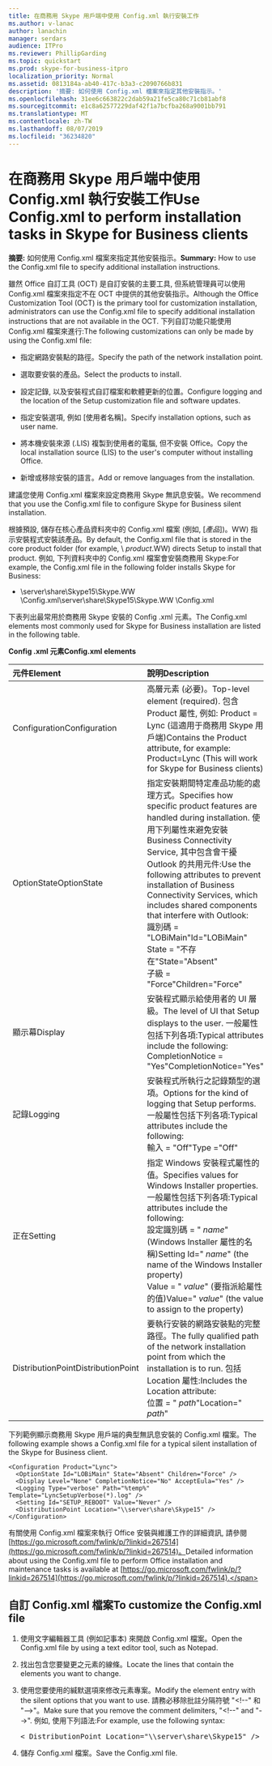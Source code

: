 ```yaml
---
title: 在商務用 Skype 用戶端中使用 Config.xml 執行安裝工作
ms.author: v-lanac
author: lanachin
manager: serdars
audience: ITPro
ms.reviewer: PhillipGarding
ms.topic: quickstart
ms.prod: skype-for-business-itpro
localization_priority: Normal
ms.assetid: 0813184a-ab40-417c-b3a3-c2090766b831
description: '摘要: 如何使用 Config.xml 檔案來指定其他安裝指示。'
ms.openlocfilehash: 31ee6c663822c2dab59a21fe5ca80c71cb81abf8
ms.sourcegitcommit: e1c8a62577229daf42f1a7bcfba268a9001bb791
ms.translationtype: MT
ms.contentlocale: zh-TW
ms.lasthandoff: 08/07/2019
ms.locfileid: "36234820"
---
```

# <a name="use-configxml-to-perform-installation-tasks-in-skype-for-business-clients"></a><span data-ttu-id="dc65f-103">在商務用 Skype 用戶端中使用 Config.xml 執行安裝工作</span><span class="sxs-lookup"><span data-stu-id="dc65f-103">Use Config.xml to perform installation tasks in Skype for Business clients</span></span>

<span data-ttu-id="dc65f-104">**摘要:** 如何使用 Config.xml 檔案來指定其他安裝指示。</span><span class="sxs-lookup"><span data-stu-id="dc65f-104">**Summary:** How to use the Config.xml file to specify additional installation instructions.</span></span>

<span data-ttu-id="dc65f-105">雖然 Office 自訂工具 (OCT) 是自訂安裝的主要工具, 但系統管理員可以使用 Config.xml 檔案來指定不在 OCT 中提供的其他安裝指示。</span><span class="sxs-lookup"><span data-stu-id="dc65f-105">Although the Office Customization Tool (OCT) is the primary tool for customization installation, administrators can use the Config.xml file to specify additional installation instructions that are not available in the OCT.</span></span> <span data-ttu-id="dc65f-106">下列自訂功能只能使用 Config.xml 檔案來進行:</span><span class="sxs-lookup"><span data-stu-id="dc65f-106">The following customizations can only be made by using the Config.xml file:</span></span>

- <span data-ttu-id="dc65f-107">指定網路安裝點的路徑。</span><span class="sxs-lookup"><span data-stu-id="dc65f-107">Specify the path of the network installation point.</span></span>

- <span data-ttu-id="dc65f-108">選取要安裝的產品。</span><span class="sxs-lookup"><span data-stu-id="dc65f-108">Select the products to install.</span></span>

- <span data-ttu-id="dc65f-109">設定記錄, 以及安裝程式自訂檔案和軟體更新的位置。</span><span class="sxs-lookup"><span data-stu-id="dc65f-109">Configure logging and the location of the Setup customization file and software updates.</span></span>

- <span data-ttu-id="dc65f-110">指定安裝選項, 例如 [使用者名稱]。</span><span class="sxs-lookup"><span data-stu-id="dc65f-110">Specify installation options, such as user name.</span></span>

- <span data-ttu-id="dc65f-111">將本機安裝來源 (.LIS) 複製到使用者的電腦, 但不安裝 Office。</span><span class="sxs-lookup"><span data-stu-id="dc65f-111">Copy the local installation source (LIS) to the user's computer without installing Office.</span></span>

- <span data-ttu-id="dc65f-112">新增或移除安裝的語言。</span><span class="sxs-lookup"><span data-stu-id="dc65f-112">Add or remove languages from the installation.</span></span>

<span data-ttu-id="dc65f-113">建議您使用 Config.xml 檔案來設定商務用 Skype 無訊息安裝。</span><span class="sxs-lookup"><span data-stu-id="dc65f-113">We recommend that you use the Config.xml file to configure Skype for Business silent installation.</span></span> 

<span data-ttu-id="dc65f-114">根據預設, 儲存在核心產品資料夾中的 Config.xml 檔案 (例如, [_產品_])。WW) 指示安裝程式安裝該產品。</span><span class="sxs-lookup"><span data-stu-id="dc65f-114">By default, the Config.xml file that is stored in the core product folder (for example, \ _product_.WW) directs Setup to install that product.</span></span> <span data-ttu-id="dc65f-115">例如, 下列資料夾中的 Config.xml 檔案會安裝商務用 Skype:</span><span class="sxs-lookup"><span data-stu-id="dc65f-115">For example, the Config.xml file in the following folder installs Skype for Business:</span></span>

- <span data-ttu-id="dc65f-116">\\server\share\Skype15\Skype.WW \Config.xml</span><span class="sxs-lookup"><span data-stu-id="dc65f-116">\\server\share\Skype15\Skype.WW \Config.xml</span></span>

<span data-ttu-id="dc65f-117">下表列出最常用於商務用 Skype 安裝的 Config .xml 元素。</span><span class="sxs-lookup"><span data-stu-id="dc65f-117">The Config.xml elements most commonly used for Skype for Business installation are listed in the following table.</span></span>

<span data-ttu-id="dc65f-118">**Config .xml 元素**</span><span class="sxs-lookup"><span data-stu-id="dc65f-118">**Config.xml elements**</span></span>


| <span data-ttu-id="dc65f-119">**元件**</span><span class="sxs-lookup"><span data-stu-id="dc65f-119">**Element**</span></span>              | <span data-ttu-id="dc65f-120">**說明**</span><span class="sxs-lookup"><span data-stu-id="dc65f-120">**Description**</span></span>                                                                                                                                                                                                                                                                                         |
|:-------------------------|:--------------------------------------------------------------------------------------------------------------------------------------------------------------------------------------------------------------------------------------------------------------------------------------------------------|
| <span data-ttu-id="dc65f-121">Configuration</span><span class="sxs-lookup"><span data-stu-id="dc65f-121">Configuration</span></span>  <br/>     | <span data-ttu-id="dc65f-122">高層元素 (必要)。</span><span class="sxs-lookup"><span data-stu-id="dc65f-122">Top-level element (required).</span></span> <span data-ttu-id="dc65f-123">包含 Product 屬性, 例如: Product = Lync (這適用于商務用 Skype 用戶端)</span><span class="sxs-lookup"><span data-stu-id="dc65f-123">Contains the Product attribute, for example: Product=Lync (This will work for Skype for Business clients)</span></span>  <br/>                                                                                                                                                          |
| <span data-ttu-id="dc65f-124">OptionState</span><span class="sxs-lookup"><span data-stu-id="dc65f-124">OptionState</span></span>  <br/>       | <span data-ttu-id="dc65f-125">指定安裝期間特定產品功能的處理方式。</span><span class="sxs-lookup"><span data-stu-id="dc65f-125">Specifies how specific product features are handled during installation.</span></span> <span data-ttu-id="dc65f-126">使用下列屬性來避免安裝 Business Connectivity Service, 其中包含會干擾 Outlook 的共用元件:</span><span class="sxs-lookup"><span data-stu-id="dc65f-126">Use the following attributes to prevent installation of Business Connectivity Services, which includes shared components that interfere with Outlook:</span></span> <br/>  <span data-ttu-id="dc65f-127">識別碼 = "LOBiMain"</span><span class="sxs-lookup"><span data-stu-id="dc65f-127">Id="LOBiMain"</span></span> <br/>  <span data-ttu-id="dc65f-128">State = "不存在"</span><span class="sxs-lookup"><span data-stu-id="dc65f-128">State="Absent"</span></span> <br/>  <span data-ttu-id="dc65f-129">子級 = "Force"</span><span class="sxs-lookup"><span data-stu-id="dc65f-129">Children="Force"</span></span> <br/> |
| <span data-ttu-id="dc65f-130">顯示幕</span><span class="sxs-lookup"><span data-stu-id="dc65f-130">Display</span></span>  <br/>           | <span data-ttu-id="dc65f-131">安裝程式顯示給使用者的 UI 層級。</span><span class="sxs-lookup"><span data-stu-id="dc65f-131">The level of UI that Setup displays to the user.</span></span> <span data-ttu-id="dc65f-132">一般屬性包括下列各項:</span><span class="sxs-lookup"><span data-stu-id="dc65f-132">Typical attributes include the following:</span></span> <br/>  <span data-ttu-id="dc65f-133">CompletionNotice = "Yes"</span><span class="sxs-lookup"><span data-stu-id="dc65f-133">CompletionNotice="Yes"</span></span>                                                                                                                                                                                |
| <span data-ttu-id="dc65f-134">記錄</span><span class="sxs-lookup"><span data-stu-id="dc65f-134">Logging</span></span>  <br/>           | <span data-ttu-id="dc65f-135">安裝程式所執行之記錄類型的選項。</span><span class="sxs-lookup"><span data-stu-id="dc65f-135">Options for the kind of logging that Setup performs.</span></span> <span data-ttu-id="dc65f-136">一般屬性包括下列各項:</span><span class="sxs-lookup"><span data-stu-id="dc65f-136">Typical attributes include the following:</span></span> <br/>  <span data-ttu-id="dc65f-137">輸入 = "Off"</span><span class="sxs-lookup"><span data-stu-id="dc65f-137">Type ="Off"</span></span>                                                                                                                                                                                       |
| <span data-ttu-id="dc65f-138">正在</span><span class="sxs-lookup"><span data-stu-id="dc65f-138">Setting</span></span>  <br/>           | <span data-ttu-id="dc65f-139">指定 Windows 安裝程式屬性的值。</span><span class="sxs-lookup"><span data-stu-id="dc65f-139">Specifies values for Windows Installer properties.</span></span> <span data-ttu-id="dc65f-140">一般屬性包括下列各項:</span><span class="sxs-lookup"><span data-stu-id="dc65f-140">Typical attributes include the following:</span></span> <br/>  <span data-ttu-id="dc65f-141">設定識別碼 = " *name*" (Windows Installer 屬性的名稱)</span><span class="sxs-lookup"><span data-stu-id="dc65f-141">Setting Id=" *name*" (the name of the Windows Installer property)</span></span>  <br/>  <span data-ttu-id="dc65f-142">Value = " *value*" (要指派給屬性的值)</span><span class="sxs-lookup"><span data-stu-id="dc65f-142">Value=" *value*" (the value to assign to the property)</span></span>  <br/>                                                             |
| <span data-ttu-id="dc65f-143">DistributionPoint</span><span class="sxs-lookup"><span data-stu-id="dc65f-143">DistributionPoint</span></span>  <br/> | <span data-ttu-id="dc65f-144">要執行安裝的網路安裝點的完整路徑。</span><span class="sxs-lookup"><span data-stu-id="dc65f-144">The fully qualified path of the network installation point from which the installation is to run.</span></span> <span data-ttu-id="dc65f-145">包括 Location 屬性:</span><span class="sxs-lookup"><span data-stu-id="dc65f-145">Includes the Location attribute:</span></span> <br/>  <span data-ttu-id="dc65f-146">位置 = " *path*"</span><span class="sxs-lookup"><span data-stu-id="dc65f-146">Location=" *path*"</span></span>  <br/>                                                                                                                                     |

<span data-ttu-id="dc65f-147">下列範例顯示商務用 Skype 用戶端的典型無訊息安裝的 Config.xml 檔案。</span><span class="sxs-lookup"><span data-stu-id="dc65f-147">The following example shows a Config.xml file for a typical silent installation of the Skype for Business client.</span></span> 

```
<Configuration Product="Lync"> 
  <OptionState Id="LOBiMain" State="Absent" Children="Force" /> 
  <Display Level="None" CompletionNotice="No" AcceptEula="Yes" /> 
  <Logging Type="verbose" Path="%temp%" Template="LyncSetupVerbose(*).log" />
  <Setting Id="SETUP_REBOOT" Value="Never" /> 
  <DistributionPoint Location="\\server\share\Skype15" /> 
</Configuration>
```

<span data-ttu-id="dc65f-148">有關使用 Config.xml 檔案來執行 Office 安裝與維護工作的詳細資訊, 請參閱[https://go.microsoft.com/fwlink/p/?linkid=267514](https://go.microsoft.com/fwlink/p/?linkid=267514)。</span><span class="sxs-lookup"><span data-stu-id="dc65f-148">Detailed information about using the Config.xml file to perform Office installation and maintenance tasks is available at [https://go.microsoft.com/fwlink/p/?linkid=267514](https://go.microsoft.com/fwlink/p/?linkid=267514).</span></span>

## <a name="to-customize-the-configxml-file"></a><span data-ttu-id="dc65f-149">自訂 Config.xml 檔案</span><span class="sxs-lookup"><span data-stu-id="dc65f-149">To customize the Config.xml file</span></span>

1. <span data-ttu-id="dc65f-150">使用文字編輯器工具 (例如記事本) 來開啟 Config.xml 檔案。</span><span class="sxs-lookup"><span data-stu-id="dc65f-150">Open the Config.xml file by using a text editor tool, such as Notepad.</span></span>

2. <span data-ttu-id="dc65f-151">找出包含您要變更之元素的線條。</span><span class="sxs-lookup"><span data-stu-id="dc65f-151">Locate the lines that contain the elements you want to change.</span></span>

3. <span data-ttu-id="dc65f-152">使用您要使用的緘默選項來修改元素專案。</span><span class="sxs-lookup"><span data-stu-id="dc65f-152">Modify the element entry with the silent options that you want to use.</span></span> <span data-ttu-id="dc65f-153">請務必移除批註分隔符號 "\<!--" 和 "--\>"。</span><span class="sxs-lookup"><span data-stu-id="dc65f-153">Make sure that you remove the comment delimiters, "\<!--" and "--\>".</span></span> <span data-ttu-id="dc65f-154">例如, 使用下列語法:</span><span class="sxs-lookup"><span data-stu-id="dc65f-154">For example, use the following syntax:</span></span>

   <pre>
   < DistributionPoint Location="\\server\share\Skype15" />
   </pre>

4. <span data-ttu-id="dc65f-155">儲存 Config.xml 檔案。</span><span class="sxs-lookup"><span data-stu-id="dc65f-155">Save the Config.xml file.</span></span>


